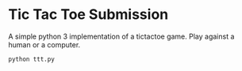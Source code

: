 # Tic Tac Toe Submission

A simple python 3 implementation of a tictactoe game. Play against a human or a computer.

    python ttt.py

